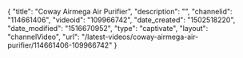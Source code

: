 {
    "title": "Coway Airmega Air Purifier",
    "description": "",
    "channelid": "114661406",
    "videoid": "109966742",
    "date_created": "1502518220",
    "date_modified": "1516670952",
    "type": "captivate",
    "layout": "channelVideo",
    "url": "\/latest-videos\/coway-airmega-air-purifier\/114661406-109966742"
}